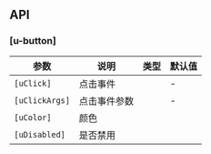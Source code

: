 ## API

### [u-button]

| 参数 | 说明 | 类型 | 默认值 |
| --- | --- | --- | --- |
| `[uClick]` | 点击事件 |  | - |
| `[uClickArgs]` | 点击事件参数 |  | - |
| `[uColor]` | 颜色 |  |  |
| `[uDisabled]` | 是否禁用 |  |  |
